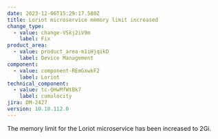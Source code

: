 ```yaml
---
date: 2023-12-06T15:29:17.580Z
title: Loriot microservice memory limit increased
change_type:
  - value: change-VSkj2iV9m
    label: Fix
product_area:
  - value: product_area-m1iHjqikD
    label: Device Management
component:
  - value: component-REmGxwkF2
    label: Loriot
technical_component:
  - value: tc-QHwMfWtBk7
    label: cumulocity
jira: DM-2427
version: 10.18.112.0
---
```

The memory limit for the Loriot microservice has been increased to 2Gi.